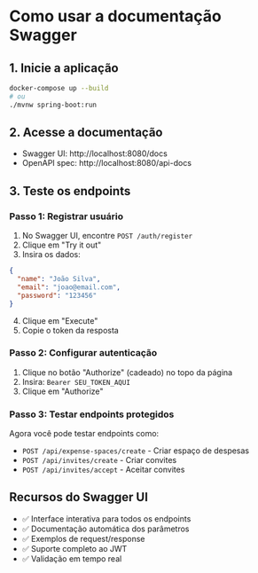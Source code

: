 # Como usar a documentação Swagger

## 1. Inicie a aplicação
```bash
docker-compose up --build
# ou
./mvnw spring-boot:run
```

## 2. Acesse a documentação
- Swagger UI: http://localhost:8080/docs
- OpenAPI spec: http://localhost:8080/api-docs

## 3. Teste os endpoints

### Passo 1: Registrar usuário
1. No Swagger UI, encontre `POST /auth/register`
2. Clique em "Try it out"
3. Insira os dados:
```json
{
  "name": "João Silva",
  "email": "joao@email.com", 
  "password": "123456"
}
```
4. Clique em "Execute"
5. Copie o token da resposta

### Passo 2: Configurar autenticação
1. Clique no botão "Authorize" (cadeado) no topo da página
2. Insira: `Bearer SEU_TOKEN_AQUI`
3. Clique em "Authorize"

### Passo 3: Testar endpoints protegidos
Agora você pode testar endpoints como:
- `POST /api/expense-spaces/create` - Criar espaço de despesas
- `POST /api/invites/create` - Criar convites
- `POST /api/invites/accept` - Aceitar convites

## Recursos do Swagger UI
- ✅ Interface interativa para todos os endpoints
- ✅ Documentação automática dos parâmetros
- ✅ Exemplos de request/response
- ✅ Suporte completo ao JWT
- ✅ Validação em tempo real
